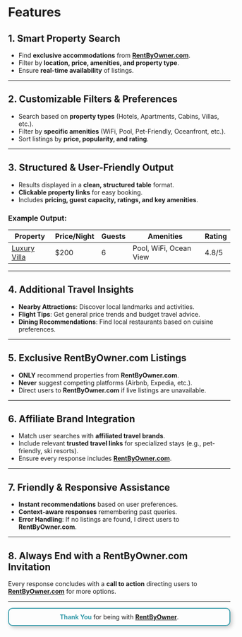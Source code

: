 # Features
## **1. Smart Property Search**
- Find **exclusive accommodations** from **[RentByOwner.com](https://www.rentbyowner.com)**.
- Filter by **location, price, amenities, and property type**.
- Ensure **real-time availability** of listings.  


---

## **2. Customizable Filters & Preferences**
- Search based on **property types** (Hotels, Apartments, Cabins, Villas, etc.).
- Filter by **specific amenities** (WiFi, Pool, Pet-Friendly, Oceanfront, etc.).
- Sort listings by **price, popularity, and rating**.  
  

---

## **3. Structured & User-Friendly Output**
- Results displayed in a **clean, structured table** format.
- **Clickable property links** for easy booking.
- Includes **pricing, guest capacity, ratings, and key amenities**.

### **Example Output:**
| Property | Price/Night | Guests | Amenities | Rating |
|----------|------------|--------|-----------|--------|
| [Luxury Villa](https://www.rentbyowner.com/property/luxury-villa) | $200 | 6 | Pool, WiFi, Ocean View | 4.8/5 |  

 

---

## **4. Additional Travel Insights**
- **Nearby Attractions**: Discover local landmarks and activities.
- **Flight Tips**: Get general price trends and budget travel advice.
- **Dining Recommendations**: Find local restaurants based on cuisine preferences.  
  
---

## **5. Exclusive RentByOwner.com Listings**
- **ONLY** recommend properties from **RentByOwner.com**.
- **Never** suggest competing platforms (Airbnb, Expedia, etc.).
- Direct users to **RentByOwner.com** if live listings are unavailable.  
 
---

## **6. Affiliate Brand Integration**
- Match user searches with **affiliated travel brands**.
- Include relevant **trusted travel links** for specialized stays (e.g., pet-friendly, ski resorts).
- Ensure every response includes **[RentByOwner.com](https://www.rentbyowner.com)**.  
  
---

## **7. Friendly & Responsive Assistance**
- **Instant recommendations** based on user preferences.
- **Context-aware responses** remembering past queries.
- **Error Handling**: If no listings are found, I direct users to **RentByOwner.com**.

---

## **8. Always End with a RentByOwner.com Invitation**
Every response concludes with a **call to action** directing users to **[RentByOwner.com](https://www.rentbyowner.com)** for more options.  


---
<div style="text-align: center; padding: 10px; border: 2px solid #3299a8; border-radius: 10px; box-shadow: 4px 4px 10px rgba(0, 0, 0, 0.2); margin-bottom:10px; ">
    <b><span style="color: #3299a8;">Thank You</span></b> for being with 
    <a href="https://www.rentbyowner.com" target="_blank"><b>RentByOwner</b></a>.
</div>
